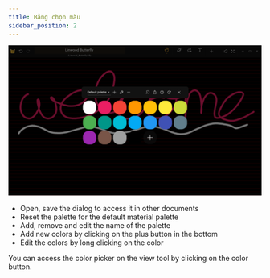 ```yaml
---
title: Bảng chọn màu
sidebar_position: 2
---
```


![Bảng chọn màu](color_picker.png)

* Open, save the dialog to access it in other documents
* Reset the palette for the default material palette
* Add, remove and edit the name of the palette
* Add new colors by clicking on the plus button in the bottom
* Edit the colors by long clicking on the color

You can access the color picker on the view tool by clicking on the color button.
